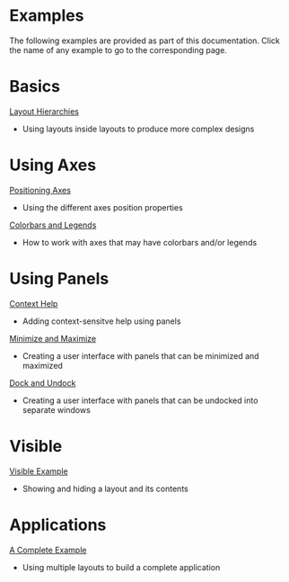 
# **Examples**

The following examples are provided as part of this documentation. Click the name of any example to go to the corresponding page.

# Basics

[Layout Hierarchies](LayoutHierarchies.md)

-  Using layouts inside layouts to produce more complex designs

# Using Axes

[Positioning Axes](PositioningAxes.md)

-  Using the different axes position properties 

[Colorbars and Legends](ColorbarsAndLegends.md)

-  How to work with axes that may have colorbars and/or legends 
# Using Panels

[Context Help](ContextHelp.md)

-  Adding context\-sensitve help using panels 

[Minimize and Maximize](MinimizeAndMaximize.md)

-  Creating a user interface with panels that can be minimized and maximized 

[Dock and Undock](DockAndUndock.md)

-  Creating a user interface with panels that can be undocked into separate windows 
# Visible

[Visible Example](VisibleExample.md)

-  Showing and hiding a layout and its contents 
# Applications

[A Complete Example](ACompleteExample.md)

-  Using multiple layouts to build a complete application 
